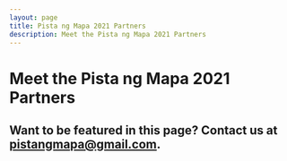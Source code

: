 ```yaml
---
layout: page
title: Pista ng Mapa 2021 Partners
description: Meet the Pista ng Mapa 2021 Partners
---
```

<h1 class="color-pnm-blue mb-4">Meet the Pista ng Mapa 2021 Partners</h1>

## Want to be featured in this page? Contact us at <a href="mailto:pistangmapa@gmail.com">pistangmapa@gmail.com.